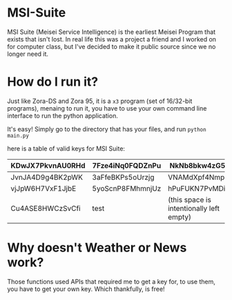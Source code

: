 # MSI-Suite
MSI Suite (Meisei Service Intelligence) is the earliest Meisei Program that exists that isn't lost. In real life this was a project a friend and I worked on for computer class, but I've decided to make it public source since we no longer need it.

# How do I run it?
Just like Zora-DS and Zora 95, it is a `x3` program (set of 16/32-bit programs), menaing to run it, you have to use your own command line interface to run the python application.

It's easy! Simply go to the directory that has your files, and run `python main.py`

here is a table of valid keys for MSI Suite:

| KDwJX7PkvnAU0RHd | 7Fze4iNq0FQDZnPu | NkNb8bkw4zG5fPmx |
| ----------- | ----------- | ----------- |
| JvnJA4D9g4BK2pWK | 3aFfeBKPs5oUrzjg | VNAMdXpf4NmpDVhM |
| vjJpW6H7VxF1JjbE | 5yoScnP8FMhmnjUz | hPuFUKN7PvMDi1ZY |
| Cu4ASE8HWCzSvCfi | test | (this space is intentionally left empty) |

# Why doesn't Weather or News work?

Those functions used APIs that required me to get a key for, to use them, you have to get your own key. Which thankfully, is free!
